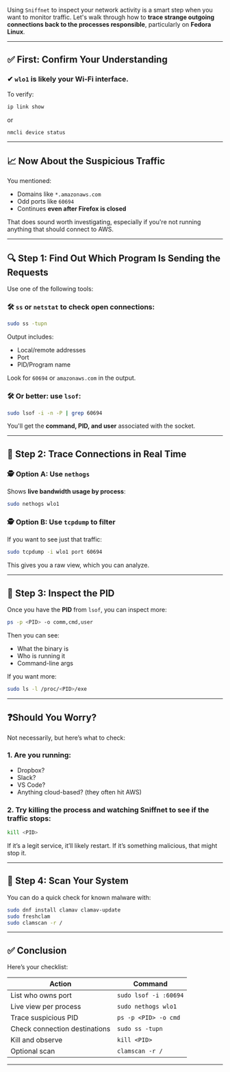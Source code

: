 Using `Sniffnet` to inspect your network activity is a smart step when you want to monitor
traffic. Let's walk through how to **trace strange outgoing connections back to the processes responsible**,
particularly on **Fedora Linux**.

---

## ✅ First: Confirm Your Understanding

### ✔ `wlo1` is likely your **Wi-Fi** interface.

To verify:

```bash
ip link show
```

or

```bash
nmcli device status
```

---

## 📈 Now About the Suspicious Traffic

You mentioned:

- Domains like `*.amazonaws.com`
- Odd ports like `60694`
- Continues **even after Firefox is closed**

That does sound worth investigating, especially if you're not running anything that
should connect to AWS.

---

## 🔍 Step 1: Find Out Which Program Is Sending the Requests

Use one of the following tools:

### 🛠 `ss` or `netstat` to check open connections:

```bash
sudo ss -tupn
```

Output includes:

- Local/remote addresses
- Port
- PID/Program name

Look for `60694` or `amazonaws.com` in the output.

### 🛠 Or better: use `lsof`:

```bash
sudo lsof -i -n -P | grep 60694
```

You'll get the **command, PID, and user** associated with the socket.

---

## 🔁 Step 2: Trace Connections in Real Time

### 🕵️ Option A: Use `nethogs`

Shows **live bandwidth usage by process**:

```bash
sudo nethogs wlo1
```

### 🕵️ Option B: Use `tcpdump` to filter

If you want to see just that traffic:

```bash
sudo tcpdump -i wlo1 port 60694
```

This gives you a raw view, which you can analyze.

---

## 🔐 Step 3: Inspect the PID

Once you have the **PID** from `lsof`, you can inspect more:

```bash
ps -p <PID> -o comm,cmd,user
```

Then you can see:

- What the binary is
- Who is running it
- Command-line args

If you want more:

```bash
sudo ls -l /proc/<PID>/exe
```

---

## ❓Should You Worry?

Not necessarily, but here’s what to check:

### 1. Are you running:

- Dropbox?
- Slack?
- VS Code?
- Anything cloud-based? (they often hit AWS)

### 2. **Try killing** the process and watching Sniffnet to see if the traffic stops:

```bash
kill <PID>
```

If it’s a legit service, it’ll likely restart. If it’s something malicious, that might stop it.

---

## 🧼 Step 4: Scan Your System

You can do a quick check for known malware with:

```bash
sudo dnf install clamav clamav-update
sudo freshclam
sudo clamscan -r /
```

---

## ✅ Conclusion

Here’s your checklist:

| Action                        | Command               |
| ----------------------------- | --------------------- |
| List who owns port            | `sudo lsof -i :60694` |
| Live view per process         | `sudo nethogs wlo1`   |
| Trace suspicious PID          | `ps -p <PID> -o cmd`  |
| Check connection destinations | `sudo ss -tupn`       |
| Kill and observe              | `kill <PID>`          |
| Optional scan                 | `clamscan -r /`       |

---
